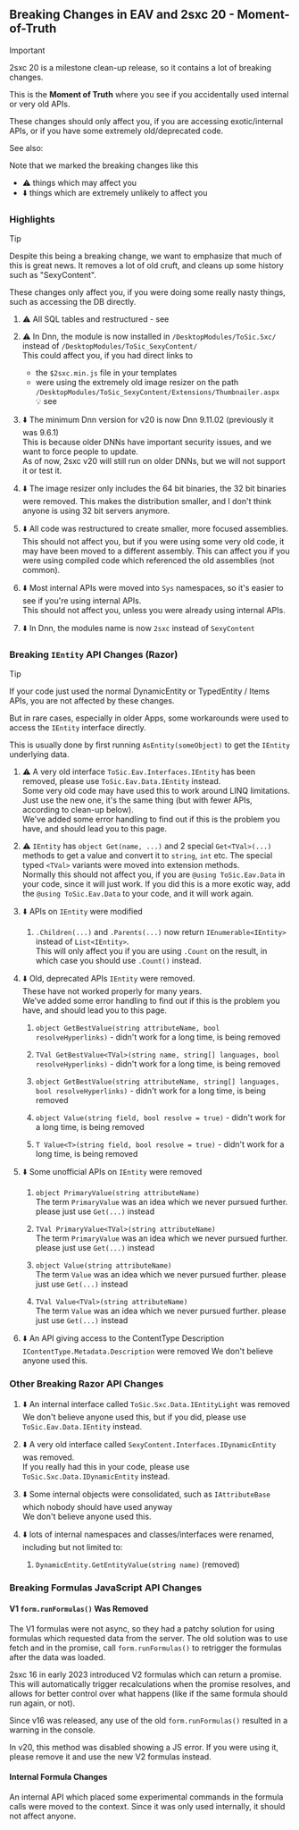 

## Breaking Changes in EAV and 2sxc 20 - Moment-of-Truth

> [!IMPORTANT]
> 2sxc 20 is a milestone clean-up release, so it contains a lot of breaking changes.
>
> This is the **Moment of Truth** where you see if you accidentally used internal or very old APIs.
>
> These changes should only affect you, if you are accessing exotic/internal APIs,
> or if you have some extremely old/deprecated code.
>
> See also: [](xref:Abyss.Releases.Management.PolicyMot)

Note that we marked the breaking changes like this

* ⚠️ things which may affect you
* ⬇️ things which are extremely unlikely to affect you

### Highlights

> [!TIP]
> Despite this being a breaking change, we want to emphasize that much of this is great news.
> It removes a lot of old cruft, and cleans up some history such as "SexyContent".
>
> These changes only affect you, if you were doing some really nasty things, such as accessing the DB directly.

1. ⚠️ All SQL tables and restructured - see [](xref:Abyss.Db.ChangesV20)

1. ⚠️ In Dnn, the module is now installed in `/DesktopModules/ToSic.Sxc/` instead of `/DesktopModules/ToSic_SexyContent/`  
    This could affect you, if you had direct links to
    * the `$2sxc.min.js` file in your templates
    * were using the extremely old image resizer on the path `/DesktopModules/ToSic_SexyContent/Extensions/Thumbnailer.aspx`  
      💡 see [](xref:Abyss.Releases.History.V20.BrcThumbnailer)

1. ⬇️ The minimum Dnn version for v20 is now Dnn 9.11.02 (previously it was 9.6.1)  
    This is because older DNNs have important security issues, and we want to force people to update.  
    As of now, 2sxc v20 will still run on older DNNs, but we will not support it or test it.

1. ⬇️ The image resizer only includes the 64 bit binaries, the 32 bit binaries were removed.
    This makes the distribution smaller, and I don't think anyone is using 32 bit servers anymore.

1. ⬇️ All code was restructured to create smaller, more focused assemblies.  
    This should not affect you, but if you were using some very old code, it may have been moved to a different assembly.
    This can affect you if you were using compiled code which referenced the old assemblies (not common).

1. ⬇️ Most internal APIs were moved into `Sys` namespaces, so it's easier to see if you're using internal APIs.  
    This should not affect you, unless you were already using internal APIs.

1. ⬇️ In Dnn, the modules name is now `2sxc` instead of `SexyContent`



### Breaking `IEntity` API Changes (Razor)

> [!TIP]
> If your code just used the normal DynamicEntity or TypedEntity / Items APIs, you are not affected by these changes.
>
> But in rare cases, especially in older Apps, some workarounds were used to access the `IEntity` interface directly.
>
> This is usually done by first running `AsEntity(someObject)` to get the `IEntity` underlying data.

1. ⚠️ A very old interface `ToSic.Eav.Interfaces.IEntity` has been removed, please use `ToSic.Eav.Data.IEntity` instead.  
    Some very old code may have used this to work around LINQ limitations.
    Just use the new one, it's the same thing (but with fewer APIs, according to clean-up below).  
    We've added some error handling to find out if this is the problem you have, and should lead you to this page.

1. ⚠️ `IEntity` has `object Get(name, ...)` and 2 special `Get<TVal>(...)` methods to get a value and convert it to `string`, `int` etc.
    The special typed `<TVal>` variants were moved into extension methods.  
    Normally this should not affect you, if you are `@using ToSic.Eav.Data` in your code, since it will just work.
    If you did this is a more exotic way, add the `@using ToSic.Eav.Data` to your code, and it will work again.

1. ⬇️ APIs on `IEntity` were modified

    1. `.Children(...)` and `.Parents(...)` now return `IEnumerable<IEntity>` instead of `List<IEntity>`.  
        This will only affect you if you are using `.Count` on the result, in which case you should use `.Count()` instead.

1. ⬇️ Old, deprecated APIs `IEntity` were removed.  
    These have not worked properly for many years.  
    We've added some error handling to find out if this is the problem you have, and should lead you to this page.

    1. `object GetBestValue(string attributeName, bool resolveHyperlinks)` - didn't work for a long time, is being removed

    1. `TVal GetBestValue<TVal>(string name, string[] languages, bool resolveHyperlinks)` - didn't work for a long time, is being removed

    1. `object GetBestValue(string attributeName, string[] languages, bool resolveHyperlinks)` - didn't work for a long time, is being removed

    1. `object Value(string field, bool resolve = true)` - didn't work for a long time, is being removed

    1. `T Value<T>(string field, bool resolve = true)` - didn't work for a long time, is being removed

1. ⬇️ Some unofficial APIs on `IEntity` were removed

    1. `object PrimaryValue(string attributeName)`  
        The term `PrimaryValue` was an idea which we never pursued further. please just use `Get(...)` instead

    1. `TVal PrimaryValue<TVal>(string attributeName)`  
        The term `PrimaryValue` was an idea which we never pursued further. please just use `Get(...)` instead

    1. `object Value(string attributeName)`  
        The term `Value` was an idea which we never pursued further. please just use `Get(...)` instead

    1. `TVal Value<TVal>(string attributeName)`  
        The term `Value` was an idea which we never pursued further. please just use `Get(...)` instead

1. ⬇️ An API giving access to the ContentType Description `IContentType.Metadata.Description` were removed
    We don't believe anyone used this.


### Other Breaking Razor API Changes

1. ⬇️ An internal interface called `ToSic.Sxc.Data.IEntityLight` was removed  
    We don't believe anyone used this, but if you did, please use `ToSic.Eav.Data.IEntity` instead.

1. ⬇️ A very old interface called `SexyContent.Interfaces.IDynamicEntity` was removed.  
    If you really had this in your code, please use `ToSic.Sxc.Data.IDynamicEntity` instead.

1. ⬇️ Some internal objects were consolidated, such as `IAttributeBase` which nobody should have used anyway  
    We don't believe anyone used this.

1. ⬇️ lots of internal namespaces and classes/interfaces were renamed, including but not limited to:
    1. `DynamicEntity.GetEntityValue(string name)` (removed)


### Breaking Formulas JavaScript API Changes

#### V1 `form.runFormulas()` Was Removed

The V1 formulas were not async, so they had a patchy solution for using formulas which requested data from the server.
The old solution was to use fetch and in the promise, call `form.runFormulas()` to retrigger the formulas after the data was loaded.

2sxc 16 in early 2023 introduced V2 formulas which can return a promise.
This will automatically trigger recalculations when the promise resolves,
and allows for better control over what happens (like if the same formula should run again, or not).

Since v16 was released, any use of the old `form.runFormulas()` resulted in a warning in the console.

In v20, this method was disabled showing a JS error.
If you were using it, please remove it and use the new V2 formulas instead.

#### Internal Formula Changes

An internal API which placed some experimental commands in the formula calls were moved to the context.
Since it was only used internally, it should not affect anyone.
